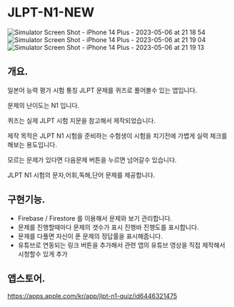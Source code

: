 # JLPT-N1-NEW

![Simulator Screen Shot - iPhone 14 Plus - 2023-05-06 at 21 18 54](https://github.com/Jamminssssss/JLPT-N1-NEW/assets/91593937/6abb2143-eafc-47ce-b7fa-95b331503bc8)
![Simulator Screen Shot - iPhone 14 Plus - 2023-05-06 at 21 19 04](https://github.com/Jamminssssss/JLPT-N1-NEW/assets/91593937/dd565f14-b26f-417e-b3cf-0bb33fe5c183)
![Simulator Screen Shot - iPhone 14 Plus - 2023-05-06 at 21 19 13](https://github.com/Jamminssssss/JLPT-N1-NEW/assets/91593937/41c2ec3b-e703-4799-9907-ab87a69a9dcd)

## 개요.

일본어 능력 평가 시험 통칭 JLPT 문제를 퀴즈로 풀어볼수 있는 앱입니다.

문제의 난이도는 N1 입니다.

퀴즈는 실제 JLPT 시험 지문을 참고해서 제작되었습니다.

제작 목적은 JLPT N1 시험을 준비하는 수험생이 시험을 치기전에 가볍게 실력 체크를 해보는 용도입니다.

모르는 문제가 있다면 다음문제 버튼을 누르면 넘어갈수 있습니다.

JLPT N1 시험의 문자,어휘,독해,단어 문제를 제공합니다.

## 구현기능.

- Firebase / Firestore 를 이용해서 문제와 보기 관리합니다.
- 문제를 진행할때마다 문제의 갯수가 표시 진행바 진행도를 표시합니다.
- 문제를 다풀면 자신이 푼 문제의 정답률을 표시해줍니다.
- 유튜브로 연동되는 링크 버튼을 추가해서 관련 앱의 유튜브 영상을 직접 제작해서 시청할수 있게 추가

## 앱스토어.

https://apps.apple.com/kr/app/jlpt-n1-quiz/id6446321475

